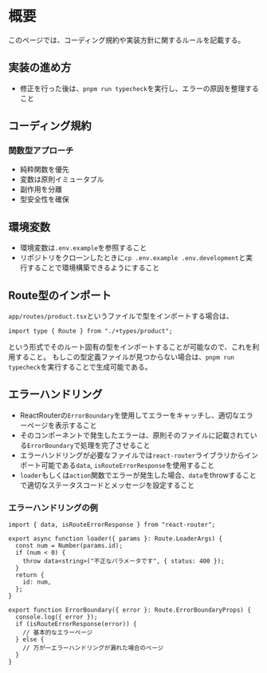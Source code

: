 # 概要

このページでは、コーディング規約や実装方針に関するルールを記載する。

## 実装の進め方

- 修正を行った後は、`pnpm run typecheck`を実行し、エラーの原因を整理すること

## コーディング規約

### 関数型アプローチ

- 純粋関数を優先
- 変数は原則イミュータブル
- 副作用を分離
- 型安全性を確保

## 環境変数

- 環境変数は`.env.example`を参照すること
- リポジトリをクローンしたときに`cp .env.example .env.development`と実行することで環境構築できるようにすること

## Route型のインポート

`app/routes/product.tsx`というファイルで型をインポートする場合は、

```tsx
import type { Route } from "./+types/product";
```

という形式でそのルート固有の型をインポートすることが可能なので、これを利用すること。
もしこの型定義ファイルが見つからない場合は、`pnpm run typecheck`を実行することで生成可能である。

## エラーハンドリング

- ReactRouterの`ErrorBoundary`を使用してエラーをキャッチし、適切なエラーページを表示すること
- そのコンポーネントで発生したエラーは、原則そのファイルに記載されている`ErrorBoundary`で処理を完了させること
- エラーハンドリングが必要なファイルでは`react-router`ライブラリからインポート可能である`data`, `isRouteErrorResponse`を使用すること
- `loader`もしくは`action`関数でエラーが発生した場合、`data`をthrowすることで適切なステータスコードとメッセージを設定すること

### エラーハンドリングの例

```tsx
import { data, isRouteErrorResponse } from "react-router";

export async function loader({ params }: Route.LoaderArgs) {
  const num = Number(params.id);
  if (num < 0) {
    throw data<string>("不正なパラメータです", { status: 400 });
  }
  return {
    id: num,
  };
}

export function ErrorBoundary({ error }: Route.ErrorBoundaryProps) {
  console.log({ error });
  if (isRouteErrorResponse(error)) {
    // 基本的なエラーページ
  } else {
    // 万が一エラーハンドリングが漏れた場合のページ
  }
}
```
